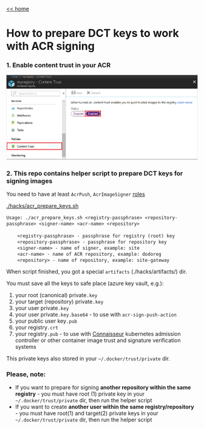 [<< home](../README.md)

# How to prepare DCT keys to work with ACR signing

### 1. Enable content trust in your ACR

![](./img/content-trust-01-portal.png)

### 2. This repo contains helper script to prepare DCT keys for signing images

You need to have at least `AcrPush`, `AcrImageSigner` [roles](https://learn.microsoft.com/en-us/azure/container-registry/container-registry-roles)

[./hacks/acr_prepare_keys.sh](../hacks/acr_prepare_keys.sh)
```
Usage: ./acr_prepare_keys.sh <registry-passphrase> <repository-passphrase> <signer-name> <acr-name> <repository>

    <registry-passphrase> - passphrase for registry (root) key
    <repository-passphrase> - passphrase for repository key
    <signer-name> - name of signer, example: site
    <acr-name> - name of ACR repository, example: dodoreg
    <repository> - name of repository, example: site-gateway
```

When script finished, you got a special `artifacts` (./hacks/artifacts/) dir. 

You must save all the keys to safe place (azure key vault, e.g.):

1) your root (canonical) private`.key`
2) your target (repository) private`.key`
3) your user private`.key`
4) your user private`.key.base64` - to use with `acr-sign-push-action`
5) your public user key`.pub`
6) your registry`.crt`
7) your registry`.pub` - to use with [Connaisseur](https://github.com/sse-secure-systems/connaisseur) kubernetes admission controller or other container image trust and signature verification systems

This private keys also stored in your `~/.docker/trust/private` dir.

### Please, note:
* If you want to prepare for signing **another repository within the same registry** - you must have root (1) private key in your `~/.docker/trust/private` dir, then run the helper script
* If you want to create **another user within the same registry/repository**  - you must have root(1) and target(2) private keys in your `~/.docker/trust/private` dir, then run the helper script